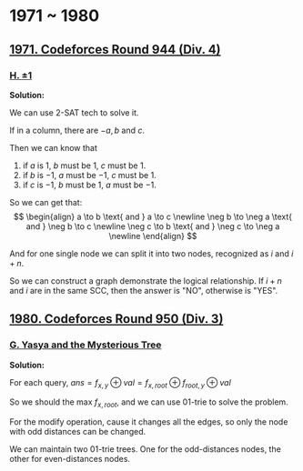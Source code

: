 # 1971 ~ 1980

## [1971. Codeforces Round 944 (Div. 4)](https://codeforces.com/contest/1971)

### [H. ±1](https://codeforces.com/contest/1971/problem/H)

**Solution:**

We can use 2-SAT tech to solve it.

If in a column, there are $-a, b$ and $c$.

Then we can know that 

1. if $a$ is $1$, $b$ must be $1$, $c$ must be $1$.
2. if $b$ is $-1$, $a$ must be $-1$, $c$ must be $1$.
3. if $c$ is $-1$, $b$ must be $1$, $a$ must be $-1$.

So we can get that:
$$
\begin{align}
    a \to b \text{  and   } a \to c \newline
    \neg b \to \neg a \text{  and   } \neg b \to c \newline
    \neg c \to b \text{  and   } \neg c \to \neg a \newline
\end{align}
$$

And for one single node we can split it into two nodes, recognized as $i$ and $i + n$.

So we can construct a graph demonstrate the logical relationship. 
If $i + n$ and $i$ are in the same SCC, then the answer is "NO", otherwise is "YES".

## [1980. Codeforces Round 950 (Div. 3)](https://codeforces.com/contest/1980)


### [G. Yasya and the Mysterious Tree](https://codeforces.com/contest/1980/problem/G)

**Solution:**

For each query, $ans = f_{x, y} \oplus val = f_{x, root} \oplus f_{root, y} \oplus val$

So we should the max $f_{x, root}$, and we can use 01-trie to solve the problem.

For the modify operation, cause it changes all the edges, so only the node with odd distances can be changed.

We can maintain two 01-trie trees. One for the odd-distances nodes, the other for even-distances nodes.

